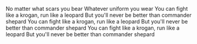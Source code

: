 No matter what scars you bear
Whatever uniform you wear
You can fight like a krogan, run like a leopard
But you'll never be better than commander shepard
You can fight like a krogan, run like a leopard
But you'll never be better than commander shepard
You can fight like a krogan, run like a leopard
But you'll never be better than commander shepard
